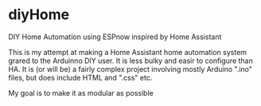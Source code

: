 # diyHome
DIY Home Automation using ESPnow inspired by Home Assistant

This is my attempt at making a Home Assistant home automation system grared to the Arduinno DIY user.  It is less bulky and easir to configure than HA.  It is (or will be) a fairly complex project involving mostly Arduino ".ino" files, but does include HTML and ".css" etc.

My goal is to make it as modular as possible
